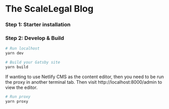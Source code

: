 # The ScaleLegal Blog

### Step 1: Starter installation

### Step 2: Develop & Build

```sh
# Run localhost
yarn dev

# Build your Gatsby site
yarn build
```

If wanting to use Netlify CMS as the content editor, then you need to be run the proxy in another terminal tab. Then visit
http://localhost:8000/admin to view the editor.
```sh
# Run proxy
yarn proxy
```
